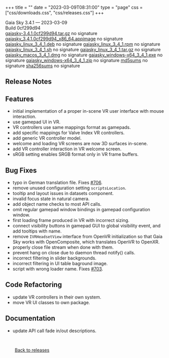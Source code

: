 +++
title = ""
date = "2023-03-09T08:31:00"
type = "page"
css = ["css/downloads.css", "css/releases.css"]
+++

<div class="download-container">
<div id="download-title">
Gaia Sky <span class="downloads-version">3.4.1</span> — <span class="downloads-releasedate">2023-03-09</span></div>
<div class="downloads-build">Build 0cf299d94</div>
<div class="download-section">
<a href="https://gaia.ari.uni-heidelberg.de/gaiasky/releases/3.4.1.0cf299d94/gaiasky-3.4.1.0cf299d94.tar.gz" class="download-button">gaiasky-3.4.1.0cf299d94.tar.gz</a>
<span class="signature">no signature</span>
<a href="https://gaia.ari.uni-heidelberg.de/gaiasky/releases/3.4.1.0cf299d94/gaiasky_3.4.1.0cf299d94_x86_64.appimage" class="download-button">gaiasky_3.4.1.0cf299d94_x86_64.appimage</a>
<span class="signature">no signature</span>
<a href="https://gaia.ari.uni-heidelberg.de/gaiasky/releases/3.4.1.0cf299d94/gaiasky_linux_3_4_1.deb" class="download-button">gaiasky_linux_3_4_1.deb</a>
<span class="signature">no signature</span>
<a href="https://gaia.ari.uni-heidelberg.de/gaiasky/releases/3.4.1.0cf299d94/gaiasky_linux_3_4_1.rpm" class="download-button">gaiasky_linux_3_4_1.rpm</a>
<span class="signature">no signature</span>
<a href="https://gaia.ari.uni-heidelberg.de/gaiasky/releases/3.4.1.0cf299d94/gaiasky_linux_3_4_1.sh" class="download-button">gaiasky_linux_3_4_1.sh</a>
<span class="signature">no signature</span>
<a href="https://gaia.ari.uni-heidelberg.de/gaiasky/releases/3.4.1.0cf299d94/gaiasky_linux_3_4_1.tar.gz" class="download-button">gaiasky_linux_3_4_1.tar.gz</a>
<span class="signature">no signature</span>
<a href="https://gaia.ari.uni-heidelberg.de/gaiasky/releases/3.4.1.0cf299d94/gaiasky_macos_3_4_1.dmg" class="download-button">gaiasky_macos_3_4_1.dmg</a>
<span class="signature">no signature</span>
<a href="https://gaia.ari.uni-heidelberg.de/gaiasky/releases/3.4.1.0cf299d94/gaiasky_windows-x64_3_4_1.exe" class="download-button">gaiasky_windows-x64_3_4_1.exe</a>
<span class="signature">no signature</span>
<a href="https://gaia.ari.uni-heidelberg.de/gaiasky/releases/3.4.1.0cf299d94/gaiasky_windows-x64_3_4_1.zip" class="download-button">gaiasky_windows-x64_3_4_1.zip</a>
<span class="signature">no signature</span>
<a href="https://gaia.ari.uni-heidelberg.de/gaiasky/releases/3.4.1.0cf299d94/md5sums" class="download-button">md5sums</a>
<span class="signature">no signature</span>
<a href="https://gaia.ari.uni-heidelberg.de/gaiasky/releases/3.4.1.0cf299d94/sha256sums" class="download-button">sha256sums</a>
<span class="signature">no signature</span>
</div>
</div>

<section class="release-notes">

# Release Notes


## Features

- initial implementation of a proper in-scene VR user interface with mouse interaction.
- use gamepad UI in VR.
- VR controllers use same mappings format as gamepads.
- add specific mappings for Valve Index VR controllers.
- add generic VR controller model.
- welcome and loading VR screens are now 3D surfaces in-scene.
- add VR controller interaction in VR welcome screen.
- sRGB setting enables SRGB format only in VR frame buffers.

## Bug Fixes

- typo in German translation file. Fixes [#706](https://codeberg.org/gaiasky/gaiasky/issues/706).
- remove unused configuration setting `scriptsLocation`.
- tooltip and layout issues in datasets component.
- invalid focus state in natural camera.
- add object name checks to most API calls.
- omit regular gamepad window bindings in gamepad configuration window.
- first loading frame produced in VR with incorrect sizing.
- connect visibility buttons in gamepad GUI to global visibility event, and add tooltips with name.
- remove `IVRHeadsetView` interface from OpenVR initialization so that Gaia Sky works with OpenComposite, which translates OpenVR to OpenXR.
- properly close file stream when done with them.
- prevent hang on close due to daemon thread notify() calls.
- incorrect filtering in slider backgrounds.
- incorrect filtering in UI table baground image.
- script with wrong loader name. Fixes [#703](https://codeberg.org/gaiasky/gaiasky/issues/703).

## Code Refactoring

- update VR controllers in their own system.
- move VR UI classes to own package.

## Documentation

- update API call fade in/out descriptions.
</section>


<p class="center-text" style="padding: 30px;">
<i class="fa-solid fa-circle-arrow-left"></i> <a href="/downloads/releases">Back to releases</a>
</p>
